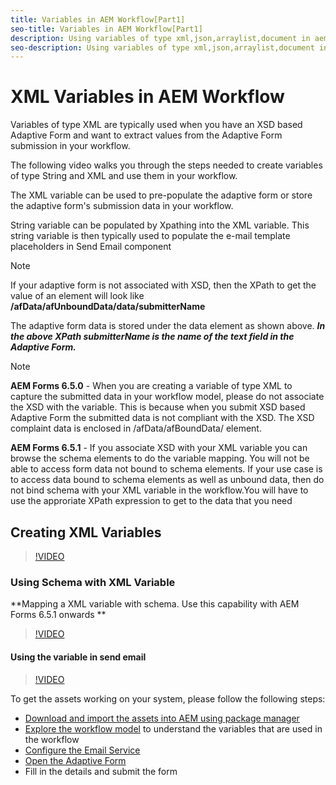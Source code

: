 ```yaml
---
title: Variables in AEM Workflow[Part1]
seo-title: Variables in AEM Workflow[Part1]
description: Using variables of type xml,json,arraylist,document in aem workflow
seo-description: Using variables of type xml,json,arraylist,document in aem workflow
---
```


# XML Variables in AEM Workflow

Variables of type XML are typically used when you have an XSD based Adaptive Form and want to extract values from the Adaptive Form submission in your workflow.

The following video walks you through the steps needed to create variables of type String and XML and use them in your workflow.

The XML variable can be used to pre-populate the adaptive form or store the adaptive form's submission data in your workflow.

String variable can be populated by Xpathing into the XML variable. This string variable is then typically used to populate the e-mail template placeholders in Send Email component

>[!NOTE]
If your adaptive form is not associated with XSD, then the XPath to get the value of an element will look like 
**/afData/afUnboundData/data/submitterName**

The adaptive form data is stored under the data element as shown above. **_In the above XPath submitterName is the name of the text field in the Adaptive Form._**

>[!NOTE]
**AEM Forms 6.5.0** - When you are creating a variable of type XML to capture the submitted data in your workflow model, please do not associate the XSD with the variable. This is because when you submit XSD based Adaptive Form the submitted data is not compliant with the XSD. The XSD complaint data is enclosed in /afData/afBoundData/ element.

**AEM Forms 6.5.1** - If you associate XSD with your XML variable you can browse the schema elements to do the variable mapping. You will not be able to access  form data not bound to schema elements. If your use case is to access data bound to schema elements as well as unbound data, then do not bind schema with your XML variable in the workflow.You will have to use the approriate XPath expression to get to the data that you need

## Creating XML Variables

>[!VIDEO](https://video.tv.adobe.com/v/26440?quality=12?autoplay=1)

### Using Schema with XML Variable

**Mapping a XML variable with schema. Use this capability with AEM Forms 6.5.1 onwards 
**
>[!VIDEO](https://video.tv.adobe.com/v/28098?quality=9)

#### Using the variable in send email

>[!VIDEO](https://video.tv.adobe.com/v/26441?quality=12)

To get the assets working on your system, please follow the following steps:

* [Download and import the assets into AEM using package manager](assets/xmlandstringvariable.zip)
* [Explore the workflow model](http://localhost:4502/editor.html/conf/global/settings/workflow/models/vacationrequest.html) to understand the variables that are used in the workflow
* [Configure the Email Service](https://helpx.adobe.com/experience-manager/6-5/sites/administering/using/notification.html#ConfiguringtheMailService)
* [Open the Adaptive Form](http://localhost:4502/content/dam/formsanddocuments/applicationfortimeoff/jcr:content?wcmmode=disabled)
* Fill in the details and submit the form

